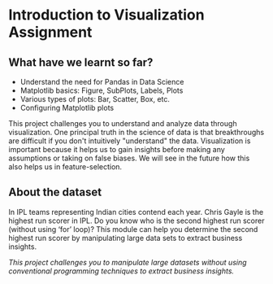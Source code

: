 # Introduction to Visualization Assignment

## What have we learnt so far?
* Understand the need for Pandas in Data Science
* Matplotlib basics: Figure, SubPlots, Labels, Plots
* Various types of plots: Bar, Scatter, Box, etc.
* Configuring  Matplotlib plots

This project challenges you to understand and analyze data through visualization. One principal truth in the science of data is that breakthroughs are difficult if you don't intuitively "understand" the data. Visualization is important because it helps us to gain insights before making any assumptions or taking on false biases. We will see in the future how this also helps us in feature-selection.

## About the dataset
In IPL teams representing Indian cities contend each year. Chris Gayle is the highest run scorer in IPL. Do you know who is the second highest run scorer (without using ‘for’ loop)? This module can help you determine the second highest run scorer by manipulating large data sets to extract business insights.

*This project challenges you to manipulate large datasets without using conventional programming techniques to extract business insights.*
